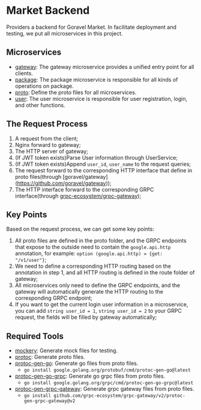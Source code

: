 # Market Backend

Providers a backend for Goravel Market. In facilitate deployment and testing, we put all microservices in this project.

## Microservices

- [gateway](src/go/gateway/README.md): The gateway microservice provides a unified entry point for all clients.
- [package](src/go/package/README.md): The package microservice is responsible for all kinds of operations on package.
- [proto](src/proto/README.md): Define the proto files for all microservices.
- [user](src/go/user/README.md): The user microservice is responsible for user registration, login, and other functions.

## The Request Process

1. A request from the client;
2. Nginx forward to gateway;
3. The HTTP server of gateway;
4. (If JWT token exists)Parse User information through UserService;
5. (If JWT token exists)Append `user_id`, `user_name` to the request queries;
6. The request forward to the corresponding HTTP interface that define in proto files(through [goravel/gateway]
(https://github.com/goravel/gateway));
7. The HTTP interface forward to the corresponding GRPC interface(through [grpc-ecosystem/grpc-gateway](https://github.com/grpc-ecosystem/grpc-gateway));

## Key Points

Based on the request process, we can get some key points:

1. All proto files are defined in the proto folder, and the GRPC endpoints that expose to the outside need to 
   contain the `google.api.http` annotation, for example: `option (google.api.http) = {get: "/v1/user"}`;
2. We need to define a corresponding HTTP routing based on the annotation in step 1, and all HTTP routing is 
   defined in the route folder of gateway;
3. All microservices only need to define the GRPC endpoints, and the gateway will automatically generate the 
   HTTP routing to the corresponding GRPC endpoint;
4. If you want to get the current login user information in a microservice, you can add `string user_id = 1`, 
   `string user_id = 2` to your GRPC request, the fields will be filled by gateway automatically; 

## Required Tools

- [mockery](https://vektra.github.io/mockery/latest/installation/#github-release): Generate mock files for testing.
- [protoc](https://grpc.io/docs/protoc-installation/): Generate proto files.
- [protoc-gen-go](https://grpc.io/docs/languages/go/quickstart/#prerequisites): Generate go files from proto files.
  - `go install google.golang.org/protobuf/cmd/protoc-gen-go@latest`
- [protoc-gen-go-grpc](https://grpc.io/docs/languages/go/quickstart/#prerequisites): Generate go grpc files from proto 
  files.
  - `go install google.golang.org/grpc/cmd/protoc-gen-go-grpc@latest`
- [protoc-gen-grpc-gateway](https://github.com/grpc-ecosystem/grpc-gateway): Generate grpc gateway files from proto files.
  - `go install github.com/grpc-ecosystem/grpc-gateway/v2/protoc-gen-grpc-gateway@v2`
